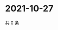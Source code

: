 # 2021-10-27

共 0 条

<!-- BEGIN WEIBO -->
<!-- 最后更新时间 Wed Oct 27 2021 08:37:26 GMT+0800 (China Standard Time) -->

<!-- END WEIBO -->

